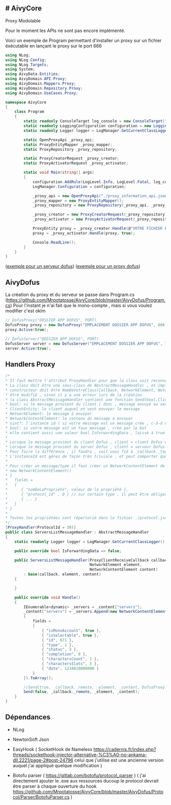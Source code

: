 <h2> # AivyCore </h2>
Proxy Modulable

Pour le moment les APIs ne sont pas encore implémenté. 

Voici un exemple de Program permettant d'installer un proxy sur un fichier éxécutable en lançant le proxy sur le port 666

```csharp
using NLog;
using NLog.Config;
using NLog.Targets;
using System;
using AivyData.Entities;
using AivyDomain.API.Proxy;
using AivyDomain.Mappers.Proxy;
using AivyDomain.Repository.Proxy;
using AivyDomain.UseCases.Proxy;

namespace AivyCore
{
    class Program
    {
        static readonly ConsoleTarget log_console = new ConsoleTarget("log_console");
        static readonly LoggingConfiguration configuration = new LoggingConfiguration();
        static readonly Logger logger = LogManager.GetCurrentClassLogger();

        static OpenProxyApi _proxy_api;
        static ProxyEntityMapper _proxy_mapper;
        static ProxyRepository _proxy_repository;

        static ProxyCreatorRequest _proxy_creator;
        static ProxyActivatorRequest _proxy_activator;

        static void Main(string[] args)
        {
            configuration.AddRule(LogLevel.Info, LogLevel.Fatal, log_console);
            LogManager.Configuration = configuration;

            _proxy_api = new OpenProxyApi("./proxy_information_api.json");
            _proxy_mapper = new ProxyEntityMapper();
            _proxy_repository = new ProxyRepository(_proxy_api, _proxy_mapper);

            _proxy_creator = new ProxyCreatorRequest(_proxy_repository);
            _proxy_activator = new ProxyActivatorRequest(_proxy_repository);

            ProxyEntity proxy = _proxy_creator.Handle(@"VOTRE FICHIER EXECUTABLE", 666);
            proxy = _proxy_activator.Handle(proxy, true);

            Console.ReadLine();
        }
    }
}
```

(<a href="https://github.com/Mrpotatosse/AivyCore/blob/master/AivyDofus/Server/DofusServer.cs">exemple pour un serveur dofus</a>)
(<a href="https://github.com/Mrpotatosse/AivyCore/blob/master/AivyDofus/Proxy/DofusProxy.cs">exemple pour un proxy dofus</a>)

<h2> AivyDofus </h2>

La création du proxy et du serveur se passe dans Program.cs  (https://github.com/Mrpotatosse/AivyCore/blob/master/AivyDofus/Program.cs)
Pour l'instant je n'ai fait que le mono-compte , mais si vous voulez modifier c'est oklm

```csharp
// DofusProxy("DOSSIER APP DOFUS", PORT)
DofusProxy proxy = new DofusProxy("EMPLACEMENT DOSSIER APP DOFUS", 666);
proxy.Active(true);

// DofusServer("DOSSIER APP DOFUS", PORT)
DofusServer server = new DofusServer("EMPLACEMENT DOSSIER APP DOFUS", 777);
server.Active(true);
```

<h2> Handlers Proxy </h2>

```csharp
/*
* Il faut mettre l'attribut ProxyHandler pour que la class soit reconnu en tant que IHandler ( si vous ne le mettez pas , le message ne sera pas stocké 
* La class doit être une sous-class de AbstractMessageHandler , et implémentera les fonction Handle() , EndHandle() ( optionel ) , Error(Exception) ( optionel ) et son
* constructeur doit être NomDeVotreClass(Callback, NetworkElement, NetworkContentElement) : base(Callback,NetworkElement,NetworkContentElement) , le constructeur ne peut pas 
* être modifié , sinon il y a une erreur lors de la création
* la class AbstractMesssageHandler contient une fonction Send(bool,ClientEntity,NetworkElement,NetworkContentElement,uint?=null,bool=false) , elle permet d'envoyer un message avec les arguments 
* bool: si le message provient du client ( donc , message envoyé au serveur )
* ClientEntity: le client auquel on veut envoyer le message 
* NetworkElement: le message à envoyer
* NetworkContentElement: le contenu du message à envoyer
* uint?: l'instance id ( si votre message est un message crée , c-à-d non modifié, alors il faudra metter l'instance_id à DofusProxy.GLOBAL_INSTANCE_ID + 1 )
* bool: si votre message est un faux message , crée par le bot
* elle contient aussi une valeur bool IsForwardingData , laissé à true , si les données seront directement transmis sans modification
*
* Lorsque le message provient du client Dofus , client = client Dofus et remote = serveur Dofus 
* Lorsque le message provient du server Dofus , client = serveur Dofus et remote = client Dofus
* Pour faire la différence , il faudra , soit vous fié à _callback._tag , sinon , vous apprenez un peu le protocol , et vous regardez quel packet est envoyé par qui ^^ 
* L'instanceId est gérez de façon très triviale , et peut comporter quelque faille , mais elle est fonctionnelle dans la plupart des cas
* 
* Pour créer un message/type il faut créer un NetworkContentElement de cette forme : 
* new NetworkContentElement()
* {
*   fields = 
*   { 
*      { "nomDeLaPropriété", valeur de la propriété },
*      { "protocol_id" , 0 } // sur certain type , il peut être obligatoire ( dans le protocol c'est si prefixed_by_type_id = true ) 
*      { ... }   
*   }
* }
*
* Toutes les propriétées sont répertorié dans le fichier ./protocol.json dans le fichier éxécutable
*/
[ProxyHandler(ProtocolId = 30)]
public class ServersListMessageHandler : AbstractMessageHandler
{
    static readonly Logger logger = LogManager.GetCurrentClassLogger();

    public override bool IsForwardingData => false;

    public ServersListMessageHandler(ProxyClientReceiveCallback callback, 
                                     NetworkElement element,
                                     NetworkContentElement content)
        : base(callback, element, content)
    {

    }

    public override void Handle()
    {
        IEnumerable<dynamic> _servers = _content["servers"];            
        _content["servers"] = _servers.Append(new NetworkContentElement()
        {
            fields =
            {
                { "isMonoAccount", true },
                { "isSelectable", true },
                { "id", 671 },
                { "type", 1 },
                { "status", 3 },
                { "completion", 0 },
                { "charactersCount", 1 },
                { "charactersSlots", 5 },
                { "date", 1234828800000 }
            }
        }).ToArray();

        //Send(true, _callback._remote, _element, _content, DofusProxy.GLOABL_INSTANCE_ID + 1, true); si c'est un faux message provenant du client
        Send(false, _callback._remote, _element, _content);
    }
}
```

<h2> Dépendances </h2>

- NLog

- NewtonSoft Json

- EasyHook ( SocketHook de Nameless https://cadernis.fr/index.php?threads/sockethook-injector-alternative-%C3%A0-no-ankama-dll.2221/page-2#post-24796 celui que j'utilise est une ancienne version auquel j'ai appliqué quelque modification )

- Botofu parser ( https://gitlab.com/botofu/protocol_parser ) ( j'ai directement ajouter le .exe aux ressources ducoup le protocol devrait être parser à chaque ouverture du hook  https://github.com/Mrpotatosse/AivyCore/blob/master/AivyDofus/Protocol/Parser/BotofuParser.cs )

